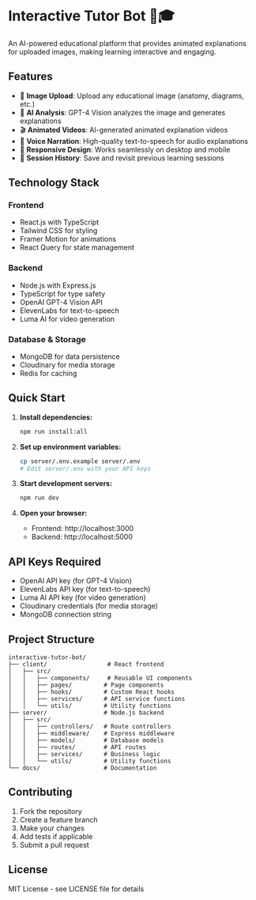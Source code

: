 # Interactive Tutor Bot 🧠🎓

An AI-powered educational platform that provides animated explanations for uploaded images, making learning interactive and engaging.

## Features

- 📸 **Image Upload**: Upload any educational image (anatomy, diagrams, etc.)
- 🤖 **AI Analysis**: GPT-4 Vision analyzes the image and generates explanations
- 🎬 **Animated Videos**: AI-generated animated explanation videos
- 🎵 **Voice Narration**: High-quality text-to-speech for audio explanations
- 📱 **Responsive Design**: Works seamlessly on desktop and mobile
- 💾 **Session History**: Save and revisit previous learning sessions

## Technology Stack

### Frontend
- React.js with TypeScript
- Tailwind CSS for styling
- Framer Motion for animations
- React Query for state management

### Backend
- Node.js with Express.js
- TypeScript for type safety
- OpenAI GPT-4 Vision API
- ElevenLabs for text-to-speech
- Luma AI for video generation

### Database & Storage
- MongoDB for data persistence
- Cloudinary for media storage
- Redis for caching

## Quick Start

1. **Install dependencies:**
   ```bash
   npm run install:all
   ```

2. **Set up environment variables:**
   ```bash
   cp server/.env.example server/.env
   # Edit server/.env with your API keys
   ```

3. **Start development servers:**
   ```bash
   npm run dev
   ```

4. **Open your browser:**
   - Frontend: http://localhost:3000
   - Backend: http://localhost:5000

## API Keys Required

- OpenAI API key (for GPT-4 Vision)
- ElevenLabs API key (for text-to-speech)
- Luma AI API key (for video generation)
- Cloudinary credentials (for media storage)
- MongoDB connection string

## Project Structure

```
interactive-tutor-bot/
├── client/                 # React frontend
│   ├── src/
│   │   ├── components/     # Reusable UI components
│   │   ├── pages/         # Page components
│   │   ├── hooks/         # Custom React hooks
│   │   ├── services/      # API service functions
│   │   └── utils/         # Utility functions
├── server/                # Node.js backend
│   ├── src/
│   │   ├── controllers/   # Route controllers
│   │   ├── middleware/    # Express middleware
│   │   ├── models/        # Database models
│   │   ├── routes/        # API routes
│   │   ├── services/      # Business logic
│   │   └── utils/         # Utility functions
└── docs/                  # Documentation
```

## Contributing

1. Fork the repository
2. Create a feature branch
3. Make your changes
4. Add tests if applicable
5. Submit a pull request

## License

MIT License - see LICENSE file for details